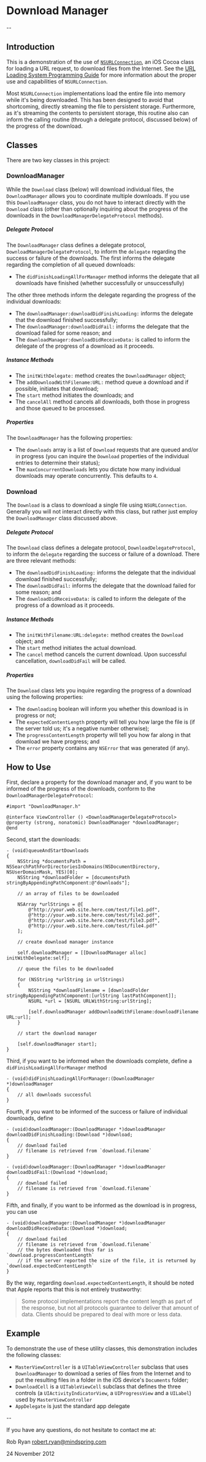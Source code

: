 # Download Manager

--

## Introduction

This is a demonstration of the use of [`NSURLConnection`](https://developer.apple.com/library/ios/#documentation/Cocoa/Reference/Foundation/Classes/NSURLConnection_Class/Reference/Reference.html), an iOS Cocoa class for loading a URL request, to download files from the Internet. See the [URL Loading System Programming Guide](https://developer.apple.com/library/ios/#documentation/Cocoa/Conceptual/URLLoadingSystem/URLLoadingSystem.html#//apple_ref/doc/uid/10000165i) for more information about the proper use and capabilities of `NSURLConnection`.

Most `NSURLConnection` implementations load the entire file into memory while it's being downloaded. This has been designed to avoid that shortcoming, directly streaming the file to persistent storage. Furthermore, as it's streaming the contents to persistent storage, this routine also can inform the calling routine (through a delegate protocol, discussed below) of the progress of the download.

## Classes

There are two key classes in this project:

### DownloadManager

While the `Download` class (below) will download individual files, the `DownloadManager` allows you to coordinate multiple downloads. If you use this `DownloadManager` class, you do not have to interact directly with the `Download` class (other than optionally inquiring about the progress of the downloads in the `DownloadManagerDelegateProtocol` methods).

##### Delegate Protocol

The `DownloadManager` class defines a delegate protocol, `DownloadManagerDelegateProtocol`, to inform the `delegate` regarding the success or failure of the downloads. The first informs the delegate regarding the completion of all queued downloads:

- The `didFinishLoadingAllForManager` method informs the delegate that all downloads have finished (whether successfully or unsuccessfully)

The other three methods inform the delegate regarding the progress of the individual downloads:

- The `downloadManager:downloadDidFinishLoading:` informs the delegate that the download finished successfully;
- The `downloadManager:downloadDidFail:` informs the delegate that the download failed for some reason; and
- The `downloadManager:downloadDidReceiveData:` is called to inform the delegate of the progress of a download as it proceeds.

##### Instance Methods

- The `initWithDelegate:` method creates the `DownloadManager` object;
- The `addDownloadWithFilename:URL:` method queue a download and if possible, initiates that download;
- The `start` method initiates the downloads; and
- The `cancelAll` method cancels all downloads, both those in progress and those queued to be processed.

##### Properties

The `DownloadManager` has the following properties:

- The `downloads` array is a list of `Download` requests that are queued and/or in progress (you can inquire the `Download` properties of the individual entries to determine their status);
- The `maxConcurrentDownloads` lets you dictate how many individual downloads may operate concurrently. This defaults to `4`.

### Download

The `Download` is a class to download a single file using `NSURLConnection`. Generally you will not interact directly with this class, but rather just employ the `DownloadManager` class discussed above.

##### Delegate Protocol

The `Download` class defines a delegate protocol, `DownloadDelegateProtocol`, to inform the `delegate` regarding the success or failure of a download. There are three relevant methods:

- The `downloadDidFinishLoading:` informs the delegate that the individual download finished successfully;
- The `downloadDidFail:` informs the delegate that the download failed for some reason; and
- The `downloadDidReceiveData:` is called to inform the delegate of the progress of a download as it proceeds.

##### Instance Methods

- The `initWithFilename:URL:delegate:` method creates the `Download` object; and
- The `start` method initiates the actual download.
- The `cancel` method cancels the current download. Upon successful cancellation, `downloadDidFail` will be called.

##### Properties

The `Download` class lets you inquire regarding the progress of a download using the following properties:

- The `downloading` boolean will inform you whether this download is in progress or not;
- The `expectedContentLength` property will tell you how large the file is (if the server told us; it's a negative number otherwise);
- The `progressContentLength` property will tell you how far along in that download we have progress; and
- The `error` property contains any `NSError` that was generated (if any).

## How to Use

First, declare a property for the download manager and, if you want to be informed of the progress of the downloads, conform to the `DownloadManagerDelegateProtocol`:

    #import "DownloadManager.h"

    @interface ViewController () <DownloadManagerDelegateProtocol>
    @property (strong, nonatomic) DownloadManager *downloadManager;
    @end

Second, start the downloads:

    - (void)queueAndStartDownloads
    {
        NSString *documentsPath = NSSearchPathForDirectoriesInDomains(NSDocumentDirectory, NSUserDomainMask, YES)[0];
        NSString *downloadFolder = [documentsPath stringByAppendingPathComponent:@"downloads"];
            
        // an array of files to be downloaded
        
        NSArray *urlStrings = @[
            @"http://your.web.site.here.com/test/file1.pdf",
            @"http://your.web.site.here.com/test/file2.pdf",
            @"http://your.web.site.here.com/test/file3.pdf",
            @"http://your.web.site.here.com/test/file4.pdf"
        ];
        
        // create download manager instance
        
        self.downloadManager = [[DownloadManager alloc] initWithDelegate:self];
        
        // queue the files to be downloaded
        
        for (NSString *urlString in urlStrings)
        {
            NSString *downloadFilename = [downloadFolder stringByAppendingPathComponent:[urlString lastPathComponent]];
            NSURL *url = [NSURL URLWithString:urlString];
            
            [self.downloadManager addDownloadWithFilename:downloadFilename URL:url];
        }

        // start the download manager
                
        [self.downloadManager start];
    }

Third, if you want to be informed when the downloads complete, define a `didFinishLoadingAllForManager` method

    - (void)didFinishLoadingAllForManager:(DownloadManager *)downloadManager
    {
        // all downloads successful
    }

Fourth, if you want to be informed of the success or failure of individual downloads, define

    - (void)downloadManager:(DownloadManager *)downloadManager downloadDidFinishLoading:(Download *)download;
    {
        // download failed
        // filename is retrieved from `download.filename`
    }

    - (void)downloadManager:(DownloadManager *)downloadManager downloadDidFail:(Download *)download;
    {
        // download failed
        // filename is retrieved from `download.filename`
    }
    
Fifth, and finally, if you want to be informed as the download is in progress, you can use

    - (void)downloadManager:(DownloadManager *)downloadManager downloadDidReceiveData:(Download *)download;
    {
        // download failed
        // filename is retrieved from `download.filename`
        // the bytes downloaded thus far is `download.progressContentLength`
        // if the server reported the size of the file, it is returned by `download.expectedContentLength`
    }

By the way, regarding `download.expectedContentLength`, it should be noted that Apple reports that this is not entirely trustworthy:

> Some protocol implementations report the content length as part of the response, but not all protocols guarantee to deliver that amount of data. Clients should be prepared to deal with more or less data.

## Example

To demonstrate the use of these utility classes, this demonstration includes the following classes:

- `MasterViewController` is a `UITableViewController` subclass that uses `DownloadManager` to download a series of files from the Internet and to put the resulting files in a folder in the iOS device's `Documents` folder;
- `DownloadCell` is a `UITableViewCell` subclass that defines the three controls (a `UIActivityIndicatorView`, a `UIProgressView` and a `UILabel`) used by `MasterViewController`
- `AppDelegate` is just the standard app delegate

--

If you have any questions, do not hesitate to contact me at:

Rob Ryan
robert.ryan@mindspring.com

24 November 2012

